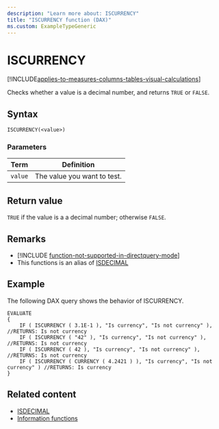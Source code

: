 ```yaml
---
description: "Learn more about: ISCURRENCY"
title: "ISCURRENCY function (DAX)"
ms.custom: ExampleTypeGeneric
---
```

# ISCURRENCY

[!INCLUDE[applies-to-measures-columns-tables-visual-calculations](includes/applies-to-measures-columns-tables-visual-calculations.md)]

Checks whether a value is a decimal number, and returns `TRUE` or `FALSE`.

## Syntax

```dax
ISCURRENCY(<value>)
```

### Parameters

|Term|Definition|
|--------|--------------|
|`value`|The value you want to test.|

## Return value

`TRUE` if the value is a a decimal number; otherwise `FALSE`.

## Remarks

- [!INCLUDE [function-not-supported-in-directquery-mode](includes/function-not-supported-in-directquery-mode.md)]
- This functions is an alias of [ISDECIMAL](/dax/isdecimal-function-dax.md)

## Example

The following DAX query shows the behavior of ISCURRENCY.

```dax
EVALUATE
{
    IF ( ISCURRENCY ( 3.1E-1 ), "Is currency", "Is not currency" ), //RETURNS: Is not currency
    IF ( ISCURRENCY ( "42" ), "Is currency", "Is not currency" ), //RETURNS: Is not currency
    IF ( ISCURRENCY ( 42 ), "Is currency", "Is not currency" ), //RETURNS: Is not currency
    IF ( ISCURRENCY ( CURRENCY ( 4.2421 ) ), "Is currency", "Is not currency" ) //RETURNS: Is currency
}
```

## Related content

- [ISDECIMAL](/dax/isdecimal-function-dax.md)
- [Information functions](information-functions-dax.md)
